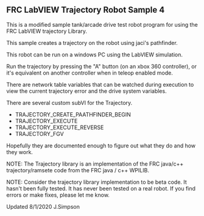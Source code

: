 ## FRC LabVIEW Trajectory Robot Sample 4

This is a modified sample tank/arcade drive test robot program for using the 
FRC LabVIEW trajectory Library.

This sample creates a trajectory on the robot using jaci's pathfinder.

This robot can be run on a windows PC using the LabVIEW simulation.

Run the trajectory by pressing the "A" button (on an xbox 360 controller), or it's
equivalent on another controller when in teleop enabled mode.  

There are network table variables that can be watched during execution to view the
current trajectory error and the drive system variables.  

There are several custom subVI for the Trajectory.
- TRAJECTORY_CREATE_PAATHFINDER_BEGIN
- TRAJECTORY_EXECUTE
- TRAJECTORY_EXECUTE_REVERSE
- TRAJECTORY_FGV

Hopefully they are documented enough to figure out what they do and how they work.

NOTE: The Trajectory library is an implementation of the FRC java/c++ trajectory/ramsete 
code from the FRC java / c++ WPILIB.  

NOTE: Consider the trajectory library implementation to be beta code.  It hasn't been fully tested.
It has never been tested on a real robot.  If you find errors or make fixes, please let me know.


Updated 8/1/2020 J.Simpson


